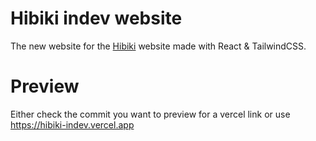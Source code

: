 # Hibiki indev website

The new website for the [Hibiki](https://github.com/sysdotini/hibiki) website made with React & TailwindCSS.

# Preview

Either check the commit you want to preview for a vercel link or use https://hibiki-indev.vercel.app
